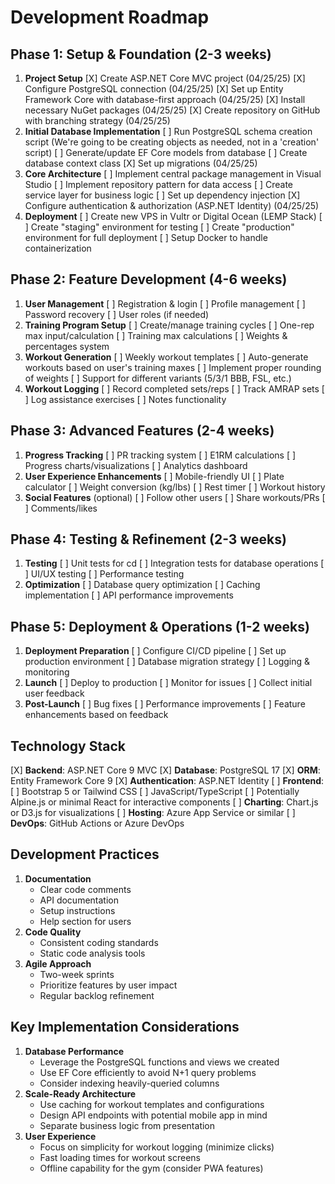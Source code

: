 # Development Roadmap

## Phase 1: Setup & Foundation (2-3 weeks)

1. **Project Setup**
    [X] Create ASP.NET Core MVC project (04/25/25)
    [X] Configure PostgreSQL connection (04/25/25)
    [X] Set up Entity Framework Core with database-first approach (04/25/25)
    [X] Install necessary NuGet packages (04/25/25)
    [X] Create repository on GitHub with branching strategy (04/25/25)
2. **Initial Database Implementation**
    [ ] Run PostgreSQL schema creation script (We're going to be creating objects as needed, not in a 'creation' script)
    [ ] Generate/update EF Core models from database
    [ ] Create database context class
    [X] Set up migrations (04/25/25)
3. **Core Architecture**
    [ ] Implement central package management in Visual Studio
    [ ] Implement repository pattern for data access
    [ ] Create service layer for business logic
    [ ] Set up dependency injection
    [X] Configure authentication & authorization (ASP.NET Identity) (04/25/25)
4. **Deployment**
    [ ] Create new VPS in Vultr or Digital Ocean (LEMP Stack)
    [ ] Create "staging" environment for testing
    [ ] Create "production" environment for full deployment
    [ ] Setup Docker to handle containerization

## Phase 2: Feature Development (4-6 weeks)

1. **User Management**
    [ ] Registration & login
    [ ] Profile management
    [ ] Password recovery
    [ ] User roles (if needed)
2. **Training Program Setup**
    [ ] Create/manage training cycles
    [ ] One-rep max input/calculation
    [ ] Training max calculations
    [ ] Weights & percentages system
3. **Workout Generation**
    [ ] Weekly workout templates
    [ ] Auto-generate workouts based on user's training maxes
    [ ] Implement proper rounding of weights
    [ ] Support for different variants (5/3/1 BBB, FSL, etc.)
4. **Workout Logging**
    [ ] Record completed sets/reps
    [ ] Track AMRAP sets
    [ ] Log assistance exercises
    [ ] Notes functionality

## Phase 3: Advanced Features (2-4 weeks)

1. **Progress Tracking**
    [ ] PR tracking system
    [ ] E1RM calculations
    [ ] Progress charts/visualizations
    [ ] Analytics dashboard
2. **User Experience Enhancements**
    [ ] Mobile-friendly UI
    [ ] Plate calculator
    [ ] Weight conversion (kg/lbs)
    [ ] Rest timer
    [ ] Workout history
3. **Social Features** (optional)
    [ ] Follow other users
    [ ] Share workouts/PRs
    [ ] Comments/likes

## Phase 4: Testing & Refinement (2-3 weeks)

1. **Testing**
    [ ] Unit tests for cd
    [ ] Integration tests for database operations
    [ ] UI/UX testing
    [ ] Performance testing
2. **Optimization**
    [ ] Database query optimization
    [ ] Caching implementation
    [ ] API performance improvements

## Phase 5: Deployment & Operations (1-2 weeks)

1. **Deployment Preparation**
    [ ] Configure CI/CD pipeline
    [ ] Set up production environment
    [ ] Database migration strategy
    [ ] Logging & monitoring
2. **Launch**
    [ ] Deploy to production
    [ ] Monitor for issues
    [ ] Collect initial user feedback
3. **Post-Launch**
    [ ] Bug fixes
    [ ] Performance improvements
    [ ] Feature enhancements based on feedback

## Technology Stack

[X] **Backend**: ASP.NET Core 9 MVC
[X] **Database**: PostgreSQL 17
[X] **ORM**: Entity Framework Core 9
[X] **Authentication**: ASP.NET Identity
[ ] **Frontend**:
    [ ] Bootstrap 5 or Tailwind CSS
    [ ] JavaScript/TypeScript
    [ ] Potentially Alpine.js or minimal React for interactive components
[ ] **Charting**: Chart.js or D3.js for visualizations
[ ] **Hosting**: Azure App Service or similar
[ ] **DevOps**: GitHub Actions or Azure DevOps

## Development Practices

1. **Documentation**
    - Clear code comments
    - API documentation
    - Setup instructions
    - Help section for users
2. **Code Quality**
    - Consistent coding standards
    - Static code analysis tools
3. **Agile Approach**
    - Two-week sprints
    - Prioritize features by user impact
    - Regular backlog refinement

## Key Implementation Considerations

1. **Database Performance**
    - Leverage the PostgreSQL functions and views we created
    - Use EF Core efficiently to avoid N+1 query problems
    - Consider indexing heavily-queried columns
2. **Scale-Ready Architecture**
    - Use caching for workout templates and configurations
    - Design API endpoints with potential mobile app in mind
    - Separate business logic from presentation
3. **User Experience**
    - Focus on simplicity for workout logging (minimize clicks)
    - Fast loading times for workout screens
    - Offline capability for the gym (consider PWA features)
